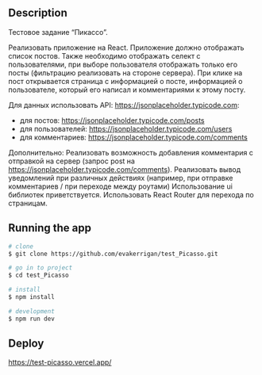 ## Description

Тестовое задание “Пикассо”.

Реализовать приложение на React. Приложение должно отображать список 
постов. Также необходимо отображать селект с пользователями, при выборе пользователя отображать только его посты (фильтрацию реализовать на стороне сервера).
При клике на пост открывается страница с информацией о посте,
информацией о пользователе, который его написал и комментариями к этому
посту. 

Для данных использовать API: https://jsonplaceholder.typicode.com:
- для постов: https://jsonplaceholder.typicode.com/posts
- для пользователей: https://jsonplaceholder.typicode.com/users
- для комментариев: https://jsonplaceholder.typicode.com/comments

Дополнительно: 
Реализовать возможность добавления комментария с отправкой
на сервер (запрос post на https://jsonplaceholder.typicode.com/comments).
Реализовать вывод уведомлений при различных действиях 
(например, при отправке комментариев / при переходе между роутами)
Использование ui библиотек приветствуется. Использовать React Router для перехода по страницам.


## Running the app

```bash
# clone
$ git clone https://github.com/evakerrigan/test_Picasso.git

# go in to project
$ cd test_Picasso

# install
$ npm install

# development
$ npm run dev
```

## Deploy

https://test-picasso.vercel.app/